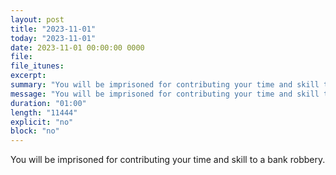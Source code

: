 ```yaml
---
layout: post
title: "2023-11-01"
today: "2023-11-01"
date: 2023-11-01 00:00:00 0000
file:
file_itunes:
excerpt:
summary: "You will be imprisoned for contributing your time and skill to a bank robbery."
message: "You will be imprisoned for contributing your time and skill to a bank robbery."
duration: "01:00"
length: "11444"
explicit: "no"
block: "no"
---
```

You will be imprisoned for contributing your time and skill to a bank robbery.

